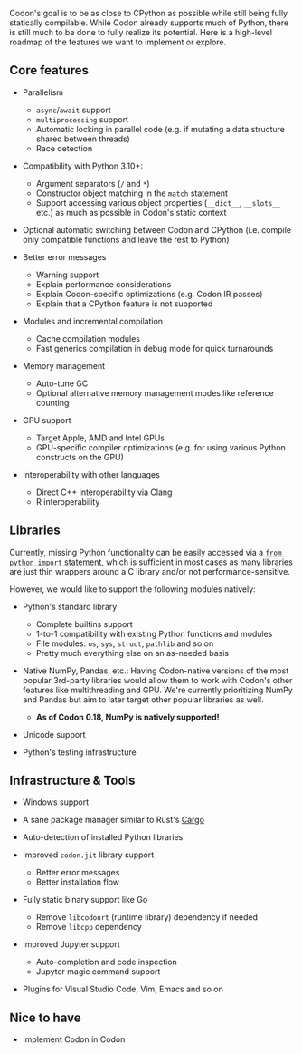 Codon's goal is to be as close to CPython as possible while still
being fully statically compilable. While Codon already supports
much of Python, there is still much to be done to fully realize
its potential. Here is a high-level roadmap of the features we
want to implement or explore.

## Core features

- Parallelism

    - `async`/`await` support
    - `multiprocessing` support
    - Automatic locking in parallel code (e.g. if mutating a
    data structure shared between threads)
    - Race detection

- Compatibility with Python 3.10+:
    - Argument separators (`/` and `*`)
    - Constructor object matching in the `match` statement
    - Support accessing various object properties (`__dict__`, `__slots__`
      etc.) as much as possible in Codon's static context

- Optional automatic switching between Codon and CPython (i.e.
  compile only compatible functions and leave the rest to Python)

- Better error messages
    - Warning support
    - Explain performance considerations
    - Explain Codon-specific optimizations (e.g. Codon IR passes)
    - Explain that a CPython feature is not supported

- Modules and incremental compilation
    - Cache compilation modules
    - Fast generics compilation in debug mode for quick turnarounds

- Memory management
    - Auto-tune GC
    - Optional alternative memory management modes like reference
      counting

- GPU support
    - Target Apple, AMD and Intel GPUs
    - GPU-specific compiler optimizations (e.g. for using various
      Python constructs on the GPU)

- Interoperability with other languages
    - Direct C++ interoperability via Clang
    - R interoperability

## Libraries

Currently, missing Python functionality can be easily accessed via a
[`from python import` statement](../integrations/python/python-from-codon.md),
which is sufficient in most cases as many libraries are just thin wrappers
around a C library and/or not performance-sensitive.

However, we would like to support the following modules natively:

- Python's standard library
    - Complete builtins support
    - 1-to-1 compatibility with existing Python functions and modules
    - File modules: `os`, `sys`, `struct`, `pathlib` and so on
    - Pretty much everything else on an as-needed basis

- Native NumPy, Pandas, etc.: Having Codon-native versions of the most
  popular 3rd-party libraries would allow them to work with Codon's
  other features like multithreading and GPU. We're currently prioritizing
  NumPy and Pandas but aim to later target other popular libraries as well.
    - **As of Codon 0.18, NumPy is natively supported!**

- Unicode support

- Python's testing infrastructure

## Infrastructure & Tools

- Windows support

- A sane package manager similar to Rust's
  [Cargo](https://github.com/rust-lang/cargo)

- Auto-detection of installed Python libraries

- Improved `codon.jit` library support
    - Better error messages
    - Better installation flow

- Fully static binary support like Go
    - Remove `libcodonrt` (runtime library) dependency if needed
    - Remove `libcpp` dependency

- Improved Jupyter support
    - Auto-completion and code inspection
    - Jupyter magic command support

- Plugins for Visual Studio Code, Vim, Emacs and so on

## Nice to have

- Implement Codon in Codon
